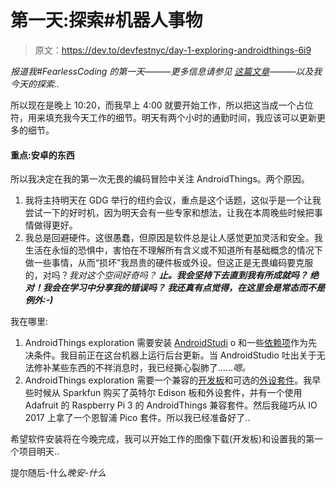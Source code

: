 # 第一天:探索#机器人事物

> 原文：<https://dev.to/devfestnyc/day-1-exploring-androidthings-6i9>

*报道我#FearlessCoding 的第一天———更多信息请参见* [*这篇文章*](https://dev.to/devfestnyc/30days-of-fearless-coding-temp-slug-9463444)*———以及我今天的探索..*

所以现在是晚上 10:20，而我早上 4:00 就要开始工作，所以把这当成一个占位符，用来填充我今天工作的细节。明天有两个小时的通勤时间，我应该可以更新更多的细节。

#### 重点:安卓的东西

所以我决定在我的第一次无畏的编码冒险中关注 AndroidThings。两个原因。

1.  我将主持明天在 GDG 举行的纽约会议，重点是这个话题，这似乎是一个让我尝试一下的好时机，因为明天会有一些专家和想法，让我在本周晚些时候把事情做得更好。
2.  我总是回避硬件。这很愚蠢，但原因是软件总是让人感觉更加灵活和安全。我生活在永恒的恐惧中，害怕在不理解所有含义或不知道所有基础概念的情况下做一些事情，从而“损坏”我昂贵的硬件板或外设。但这正是无畏编码要克服的，对吗？*我对这个空间好奇吗？* ***止。我会坚持下去直到我有所成就吗？* ***绝对！我会在学习中分享我的错误吗？* ***我还真有点觉得，在这里会是常态而不是例外:-)*******

我在哪里:

1.  AndroidThings exploration 需要安装 [AndroidStudi](https://developer.android.com/studio/index.html) o 和一些[依赖项](https://developer.android.com/things/training/first-device/create-studio-project.html)作为先决条件。我目前正在这台机器上运行后台更新。当 AndroidStudio 吐出关于无法修补某些东西的不祥消息时，我已经撕心裂肺了……*嗯。*
2.  AndroidThings exploration 需要一个兼容的[开发板](https://developer.android.com/things/hardware/developer-kits.html)和可选的[外设套件](https://developer.android.com/things/hardware/developer-kits.html#featured_peripherals)。我早些时候从 Sparkfun 购买了英特尔 Edison 板和外设套件，并有一个使用 Adafruit 的 Raspberry Pi 3 的 AndroidThings 兼容套件。然后我碰巧从 IO 2017 上拿了一个恩智浦 Pico 套件。所以我已经准备好了..

希望软件安装将在今晚完成，我可以开始工作的图像下载(开发板)和设置我的第一个项目明天..

提尔随后-什么*晚安-什么*
